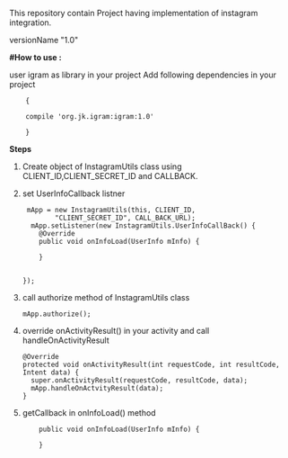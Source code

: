 

This repository contain Project having implementation of instagram integration.

versionName "1.0"

**#How to use :**
 
  user igram as library in your project
  Add following dependencies in your project
 
        {
 
		compile 'org.jk.igram:igram:1.0'
 
        }
 **Steps**
 
 1. Create object of InstagramUtils class using CLIENT_ID,CLIENT_SECRET_ID and CALLBACK.
 2. set UserInfoCallback listner
 
         mApp = new InstagramUtils(this, CLIENT_ID,
                "CLIENT_SECRET_ID", CALL_BACK_URL);
          mApp.setListener(new InstagramUtils.UserInfoCallBack() {
            @Override
            public void onInfoLoad(UserInfo mInfo) {

            }


        });
 
 
 
 3. call authorize method of InstagramUtils class
 
        mApp.authorize();
 
 5. override onActivityResult() in your activity and call handleOnActivityResult
 
        @Override
        protected void onActivityResult(int requestCode, int resultCode, Intent data) {
          super.onActivityResult(requestCode, resultCode, data);
          mApp.handleOnActvityResult(data);
        }
 
 6. getCallback in onInfoLoad() method
 
            public void onInfoLoad(UserInfo mInfo) {

            }
  

     
     
